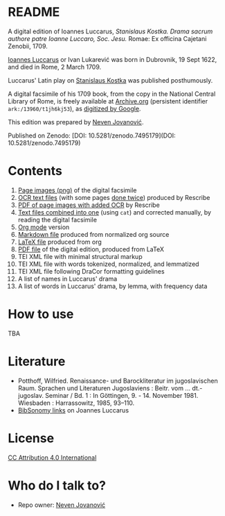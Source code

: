 # README #

A digital edition of Ioannes Luccarus, *Stanislaus Kostka. Drama sacrum authore patre Ioanne Luccaro, Soc. Jesu.* Romae: Ex officina Cajetani Zenobii, 1709.

[Ioannes Luccarus](https://viaf.org/viaf/305596992) or Ivan Lukarević was born in Dubrovnik, 19 Sept 1622, and died in Rome, 2 March 1709.

Luccarus' Latin play on [Stanislaus Kostka](http://www.wikidata.org/entity/Q203437) was published posthumously. 

A digital facsimile of his 1709 book, from the copy in the National Central Library of Rome, is freely available at [Archive.org](https://n2t-dev.n2t.net/ark:/13960/t1jh6kj53) (persistent identifier `ark:/13960/t1jh6kj53`), as [digitized by Google](https://archive.org/details/googlebooks).

This edition was prepared by [Neven Jovanović](https://orcid.org/0000-0002-9119-399X).

Published on Zenodo: [DOI: 10.5281/zenodo.7495179](DOI: 10.5281/zenodo.7495179)

# Contents

1. [Page images (png)](img-png) of the digital facsimile
2. [OCR text files](txt-ocr) (with some pages [done twice](txt-ocr-pass2)) produced by Rescribe
3. [PDF of page images with added OCR](luccarus-i-kostka-1709.pdf) by Rescribe
3. [Text files combined into one](text) (using `cat`) and corrected manually, by reading the digital facsimile
4. [Org mode](org) version
5. [Markdown file](markdown) produced from normalized org source
5. [LaTeX file](latex) produced from org
6. [PDF file](pdf) of the digital edition, produced from LaTeX
5. TEI XML file with minimal structural markup
6. TEI XML file with words tokenized, normalized, and lemmatized
8. TEI XML file following DraCor formatting guidelines
9. A list of names in Luccarus' drama
8. A list of words in Luccarus' drama, by lemma, with frequency data

# How to use

TBA

# Literature

+ Potthoff, Wilfried. Renaissance- und Barockliteratur im jugoslavischen Raum. Sprachen und Literaturen Jugoslaviens : Beitr. vom ... dt.-jugoslav. Seminar / Bd. 1 : In Göttingen, 9. - 14. November 1981. Wiesbaden : Harrassowitz, 1985, 93–110.
+ [BibSonomy links](https://www.bibsonomy.org/user/filologanoga/ivanlukarevic) on Joannes Luccarus

# License #

[CC Attribution 4.0 International](LICENSE.md)

# Who do I talk to? #

* Repo owner: [Neven Jovanović](https://orcid.org/0000-0002-9119-399X)


